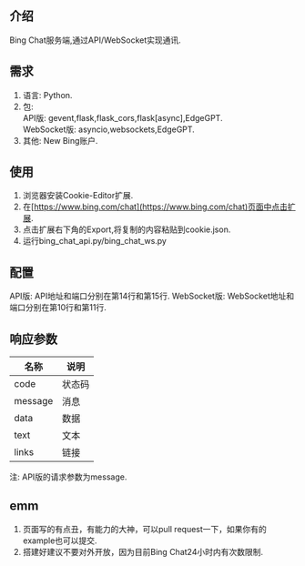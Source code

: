 ## 介绍
Bing Chat服务端,通过API/WebSocket实现通讯.
## 需求
1. 语言: Python.
2. 包:  
   API版: gevent,flask,flask_cors,flask[async],EdgeGPT.  
   WebSocket版: asyncio,websockets,EdgeGPT.
3. 其他: New Bing账户.
## 使用
1. 浏览器安装Cookie-Editor扩展.
2. 在[https://www.bing.com/chat](https://www.bing.com/chat)页面中点击扩展.
3. 点击扩展右下角的Export,将复制的内容粘贴到cookie.json.
4. 运行bing_chat_api.py/bing_chat_ws.py
## 配置
API版: API地址和端口分别在第14行和第15行.
WebSocket版: WebSocket地址和端口分别在第10行和第11行.
## 响应参数
名称|说明
---|---
code|状态码
message|消息
data|数据
text|文本
links|链接

注: API版的请求参数为message.
## emm
1. 页面写的有点丑，有能力的大神，可以pull request一下，如果你有的example也可以提交.
2. 搭建好建议不要对外开放，因为目前Bing Chat24小时内有次数限制.